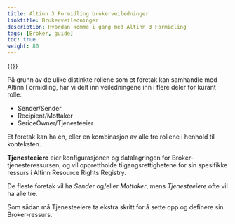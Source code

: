 ```yaml
---
title: Altinn 3 Formidling brukerveiledninger
linktitle: Brukerveiledninger
description: Hvordan komme i gang med Altinn 3 Formidling
tags: [Broker, guide]
toc: true
weight: 80
---
```


{{<children />}}

På grunn av de ulike distinkte rollene som et foretak kan samhandle med Altinn Formidling, har vi delt inn veiledningene inn i flere deler for kurant rolle:

- Sender/Sender
- Recipient/Mottaker
- SericeOwner/Tjenesteeier

Et foretak kan ha én, eller en kombinasjon av alle tre rollene i henhold til konteksten.

**Tjenesteeiere** eier konfigurasjonen og datalagringen for Broker-tjenesteressursen, og vil opprettholde tilgangsrettighetene for sin spesifikke ressurs i Altinn Resource Rights Registry.

De fleste foretak vil ha *Sender* og/eller *Mottaker*, mens *Tjenesteeiere* ofte vil ha alle tre.

Som sådan må Tjenesteeiere ta ekstra skritt for å sette opp og definere sin Broker-ressurs.
